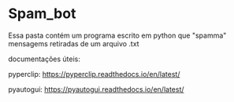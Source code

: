 # Spam_bot  

Essa pasta contém um programa escrito em python que "spamma" mensagems retiradas de um arquivo .txt

documentações úteis:

pyperclip: https://pyperclip.readthedocs.io/en/latest/ 

pyautogui: https://pyautogui.readthedocs.io/en/latest/
